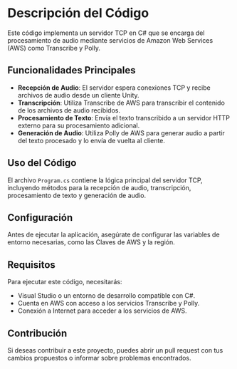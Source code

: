 # Descripción del Código

Este código implementa un servidor TCP en C# que se encarga del procesamiento de audio mediante servicios de Amazon Web Services (AWS) como Transcribe y Polly.

## Funcionalidades Principales

- **Recepción de Audio**: El servidor espera conexiones TCP y recibe archivos de audio desde un cliente Unity.
- **Transcripción**: Utiliza Transcribe de AWS para transcribir el contenido de los archivos de audio recibidos.
- **Procesamiento de Texto**: Envía el texto transcribido a un servidor HTTP externo para su procesamiento adicional.
- **Generación de Audio**: Utiliza Polly de AWS para generar audio a partir del texto procesado y lo envía de vuelta al cliente.

## Uso del Código

El archivo `Program.cs` contiene la lógica principal del servidor TCP, incluyendo métodos para la recepción de audio, transcripción, procesamiento de texto y generación de audio.

## Configuración

Antes de ejecutar la aplicación, asegúrate de configurar las variables de entorno necesarias, como las Claves de AWS y la región.

## Requisitos

Para ejecutar este código, necesitarás:
- Visual Studio o un entorno de desarrollo compatible con C#.
- Cuenta en AWS con acceso a los servicios Transcribe y Polly.
- Conexión a Internet para acceder a los servicios de AWS.

## Contribución

Si deseas contribuir a este proyecto, puedes abrir un pull request con tus cambios propuestos o informar sobre problemas encontrados.
